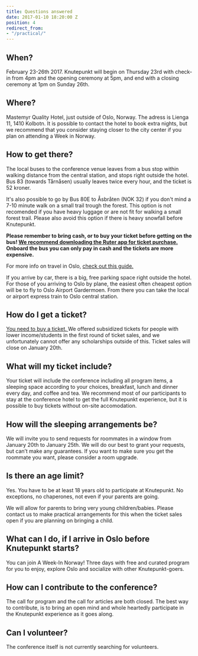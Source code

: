 ```yaml
---
title: Questions answered
date: 2017-01-10 18:20:00 Z
position: 4
redirect_from:
- "/practical/"
---
```


## When?
February 23-26th 2017. Knutepunkt will begin on Thursday 23rd with check-in from 4pm and the opening ceremony at 5pm, and end with a closing ceremony at 1pm on Sunday 26th.

## Where?
Mastemyr Quality Hotel, just outside of Oslo, Norway. The adress is Lienga 11, 1410 Kolbotn. It is possible to contact the hotel to book extra nights, but we recommend that you consider staying closer to the city center if you plan on attending a Week in Norway.

## How to get there?
The local buses to the conference venue leaves from a bus stop within walking distance from the central station, and stops right outside the hotel. Bus 83 (towards Tårnåsen) usually leaves twice every hour, and the ticket is 52 kroner.

It's also possible to go by Bus 80E to Åsbråten (NOK 32) if you don't mind a 7-10 minute walk on a small trail trough the forest. This option is not recomended if you have heavy luggage or are not fit for walking a small forest trail. Please also avoid this option if there is heavy snowfall before Knutepunkt.

**Please remember to bring cash, or to buy your ticket before getting on the bus! [We recommend downloading the Ruter app for ticket purchase. ](https://ruter.no/en/buying-tickets/mobile-ticket-app/)Onboard the bus you can only pay in cash and the tickets are more expensive.**



For more info on travel in Oslo, [check out this guide. ](http://knutepunkt.siteleaf.net/week/getting-around-in-oslo/)

If you arrive by car, there is a big, free parking space right outside the hotel. For those of you arriving to Oslo by plane, the easiest often cheapest option will be to fly to Oslo Airport Gardermoen. From there you can take the local or airport express train to Oslo central station.

## How do I get a ticket?
[You need to buy a ticket. ](http://knutepunkt.siteleaf.net/conference/tickets-and-payment/)We offered subsidized tickets for people with lower income/students in the first round of ticket sales, and we unfortunately cannot offer any scholarships outside of this. Ticket sales will close on January 20th.

## What will my ticket include?
Your ticket will include the conference including all program items, a sleeping space according to your choices, breakfast, lunch and dinner every day, and coffee and tea. We recommend most of our participants to stay at the conference hotel to get the full Knutepunkt experience, but it is possible to buy tickets without on-site accomodation.

## How will the sleeping arrangements be?
We will invite you to send requests for roommates in a window from January 20th to January 25th. We will do our best to grant your requests, but can’t make any guarantees. If you want to make sure you get the roommate you want, please consider a room upgrade.

## Is there an age limit?
Yes. You have to be at least 18 years old to participate at Knutepunkt. No exceptions, no chaperones, not even if your parents are going.

We will allow for parents to bring very young children/babies. Please contact us to make practical arrangements for this when the ticket sales open if you are planning on bringing a child.

## What can I do, if I arrive in Oslo before Knutepunkt starts?
You can join A Week-In Norway! Three days with free and curated program for you to enjoy, explore Oslo and socialize with other Knutepunkt-goers.

## How can I contribute to the conference?
The call for program and the call for articles are both closed. The best way to contribute, is to bring an open mind and whole heartedly participate in the Knutepunkt experience as it goes along.

## Can I volunteer?
The conference itself is not currently searching for volunteers.
